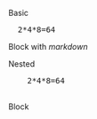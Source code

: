 Basic

<pre>
  2*4*8=64
</pre>

Block with *markdown*

Nested
<section>
  <pre>
    2*4*8=64
  </pre>
</section>

Block
